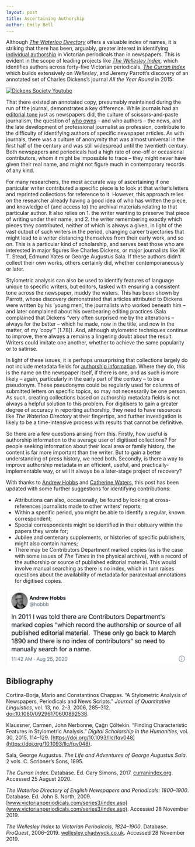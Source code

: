 ```yaml
---
layout: post
title: Ascertaining Authorship
author: Emily Bell
---
```

  
Although [*The Waterloo Directory*](http://www.victorianperiodicals.com/series3/index.asp) offers a valuable index of names, it is 
striking that there has been, arguably, greater interest in identifying 
[individual authorship]( https://www.digitisednewspapers.net/glossary/attribution/) in Victorian periodicals than in newspapers. This is evident in 
the scope of leading projects like [*The Wellesley Index*](http://wellesley.chadwyck.co.uk), which identifies authors across forty-five 
Victorian periodicals, [*The Curran Index*](http://curranindex.org/) which builds extensively on *Wellesley*, and Jeremy Parrott’s discovery of an annotated set of Charles Dickens’s journal *All the Year Round* in 2015: 
  
[![Dickens Society Youtube](http://img.youtube.com/vi/djh0RnvYs_Q/0.jpg)](https://www.youtube.com/embed/djh0RnvYs_Q)
  
That there existed an annotated copy, presumably maintained during the run of the journal, demonstrates a key difference. While 
journals had an [editorial tone]( https://www.digitisednewspapers.net/glossary/publisher/) just as newspapers did, the culture of 
scissors-and-paste journalism, the question of [who owns]( https://www.digitisednewspapers.net/glossary/copyright/) – and who authors
– the news, and the late development of professional journalist as profession, contribute to the difficulty of identifying authors of 
specific newspaper articles. As with journals, there was a culture of anonymity that was almost universal in the first half of the 
century and was still widespread until the twentieth century. Both newspapers and periodicals had a high rate of one-off or 
occasional contributors, whom it might be impossible to trace – they might never have given their real name, and might not figure 
much in contemporary records of any kind.
  
For many researchers, the most accurate way of ascertaining if one particular writer contributed a specific piece is to look at that 
writer’s letters and reprinted collections for reference to it. However, this approach relies on the researcher already having a good 
idea of who has written the piece, and knowledge of (and access to) the archival materials relating to that particular author. It 
also relies on 1. the writer wanting to preserve that piece of writing under their name, and 2. the writer remembering exactly which 
pieces they contributed, neither of which is always a given, in light of the vast output of such writers in the period, changing career trajectories that might lead to a writer distancing themselves from their early work, and so on. This is a particular kind of scholarship, and serves best those who are interested in major figures like Charles Dickens, or major journalists like W. T. Stead, Edmund Yates or George Augustus Sala. If these authors didn’t collect their own works, others certainly did, whether contemporaneously or later.
  
Stylometric analysis can also be used to identify features of language unique to specific writers, but editors, tasked with ensuring 
a consistent tone across the newspaper, muddy the waters. This has been shown by Parrott, whose discovery demonstrated that articles 
attributed to Dickens were written by his ‘young men’, the journalists who worked beneath him – and later complained about his 
overbearing editing practices (Sala complained that Dickens “very often surprised me by the alterations – always for the better – 
which he made, now in the title, and now in the matter, of my ‘copy’” [1.78]). And, although stylometric techniques continue to 
improve, there always a remains a lingering doubt about the result. Writers could imitate one another, whether to achieve the same 
popularity or to satirise. 
  
In light of these issues, it is perhaps unsurprising that collections largely do not include metadata fields for 
[authorship information]( https://www.digitisednewspapers.net/maps/attribution/). Where they do, this is the name on the newspaper 
itself, if there is one, and as such is more likely – again, particularly in the early part of the century – to be a pseudonym. 
These pseudonyms could be regularly used for columns of submitted letters on specific topics, so may not necessarily be one person. 
As such, creating collections based on authorship metadata fields is not always a helpful solution to this problem. For digitisers to gain a 
greater degree of accuracy in reporting authorship, they need to have resources like *The Waterloo Directory* at their fingertips, and 
further investigation is likely to be a time-intensive process with results that cannot be definitive. 
  
So there are a few questions arising from this. Firstly, how useful is authorship information to the average user of digitised 
collections? For people seeking information about their local area or family history, the content is far more important than the 
writer. But to gain a better understanding of press history, we need both. Secondly, is there a way to improve authorship metadata 
in an efficient, useful, and practically-implementable way, or will it always be a later-stage project of recovery?
  
With thanks to [Andrew Hobbs](https://twitter.com/hobbb) and [Catherine Waters](https://twitter.com/Catherine_Faver), this post has been updated with some further suggestions for identifying contributions:

* Attributions can also, occasionally, be found by looking at cross-references journalists made to other writers' reports;
* Within a specific period, you might be able to identify a regular, known correspondent;
* Special correspondents might be identified in their obituary within the papers they wrote for;
* Jubilee and centenary supplements, or histories of specific publishers, might also contain names;
* There may be Contributors Department marked copies (as is the case with some issues of *The Times* in the physical archive), with a record of the authorship or source of published editorial material. This would involve manual searching as there is no index, which in turn raises questions about the availability of metadata for paratextual annotations for digitised copies.

<a href="https://twitter.com/hobbb/status/1298209010697609217?s=20">
<img src="https://github.com/AtlasOfDigitisedNewspapers/AtlasOfDigitisedNewspapers.github.io/blob/master/img/Hobbs-tweet.png?raw=true"></a>
  
## Bibliography
Cortina-Borja, Mario and Constantinos Chappas. “A Stylometric Analysis of Newspapers, Periodicals and News Scripts.” *Journal of Quantitative Linguistics*, vol. 13, no. 2-3, 2006, 285–312. [doi:10.1080/09296170600892538](xhttps://www.tandfonline.com/doi/abs/10.1080/09296170600892538).
  
Klaussner, Carmen, John Nerbonne, Çağrı Çöltekin. “Finding Characteristic Features in Stylometric Analysis.” *Digital Scholarship in the Humanities*, vol. 30, 2015, 114–129. [https://doi.org/10.1093/llc/fqv048](https://doi.org/10.1093/llc/fqv048). 
  
Sala, George Augustus. *The Life and Adventures of George Augustus Sala*. 2 vols. C. Scribner’s Sons, 1895.

*The Curran Index*. Database. Ed. Gary Simons, 2017. [curranindex.org](http://curranindex.org/). Accessed 25 August 2020.
  
*The Waterloo Directory of English Newspapers and Periodicals: 1800–1900*. Database. Ed. John S. North, 2009. [www.victorianperiodicals.com/series3/index.asp](www.victorianperiodicals.com/series3/index.asp). Accessed 28 November 2019.
  
*The Wellesley Index to Victorian Periodicals, 1824–1900*. Database. *ProQuest*, 2006–2019. [wellesley.chadwyck.co.uk](wellesley.chadwyck.co.uk). Accessed 28 November 2019.
